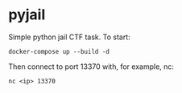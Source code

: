 # pyjail

Simple python jail CTF task.
To start:
```
docker-compose up --build -d
```
Then connect to port 13370 with, for example, nc:
```
nc <ip> 13370
```
